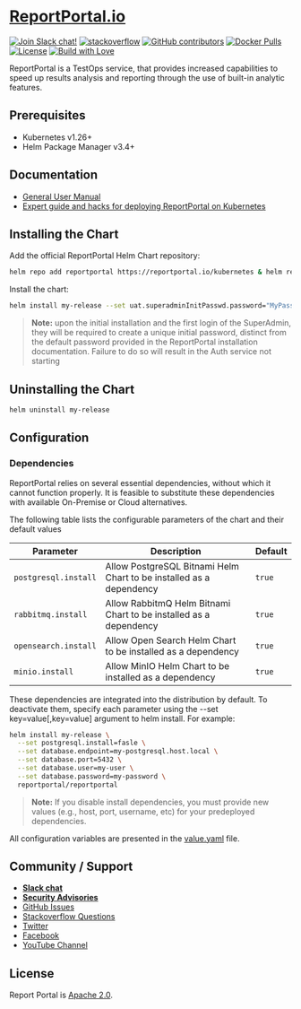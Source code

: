# [ReportPortal.io](http://ReportPortal.io)

[![Join Slack chat!](https://slack.epmrpp.reportportal.io/badge.svg)](https://slack.epmrpp.reportportal.io/)
[![stackoverflow](https://img.shields.io/badge/reportportal-stackoverflow-orange.svg?style=flat)](http://stackoverflow.com/questions/tagged/reportportal)
[![GitHub contributors](https://img.shields.io/badge/contributors-102-blue.svg)](https://reportportal.io/community)
[![Docker Pulls](https://img.shields.io/docker/pulls/reportportal/service-api.svg?maxAge=25920)](https://hub.docker.com/u/reportportal/)
[![License](https://img.shields.io/badge/license-Apache-brightgreen.svg)](https://www.apache.org/licenses/LICENSE-2.0)
[![Build with Love](https://img.shields.io/badge/build%20with-❤%EF%B8%8F%E2%80%8D-lightgrey.svg)](http://reportportal.io?style=flat)


ReportPortal is a TestOps service, that provides increased capabilities to speed up results analysis and reporting through the use of built-in analytic features.

## Prerequisites
* Kubernetes v1.26+
* Helm Package Manager v3.4+

## Documentation
* [General User Manual](https://reportportal.io/docs/)
* [Expert guide and hacks for deploying ReportPortal on Kubernetes](https://reportportal.io/docs/installation-steps/DeployWithKubernetes)

## Installing the Chart

Add the official ReportPortal Helm Chart repository:

```bash
helm repo add reportportal https://reportportal.io/kubernetes & helm repo update
```

Install the chart:

```bash
helm install my-release --set uat.superadminInitPasswd.password="MyPassword" reportportal/reportportal
```
> **Note:** upon the initial installation and the first login of the SuperAdmin, they will be required to create a unique initial password, distinct from the default password provided in the ReportPortal installation documentation. Failure to do so will result in the Auth service not starting

## Uninstalling the Chart

```bash
helm uninstall my-release 
```

## Configuration

### Dependencies

ReportPortal relies on several essential dependencies, without which it cannot function properly. It is feasible to substitute these dependencies with available On-Premise or Cloud alternatives. 

The following table lists the configurable parameters of the chart and their default values

|Parameter|Description|Default|
|-|-|-|
|`postgresql.install`|Allow PostgreSQL Bitnami Helm Chart to be installed as a dependency|`true`|
|`rabbitmq.install`|Allow RabbitmQ Helm Bitnami Chart to be installed as a dependency|`true`|
|`opensearch.install`|Allow Open Search Helm Chart to be installed as a dependency|`true`|
|`minio.install`|Allow MinIO Helm Chart to be installed as a dependency|`true`|

These dependencies are integrated into the distribution by default. To deactivate them, specify each parameter using the --set key=value[,key=value] argument to helm install. For example:

```bash
helm install my-release \
  --set postgresql.install=fasle \
  --set database.endpoint=my-postgresql.host.local \
  --set database.port=5432 \
  --set database.user=my-user \
  --set database.password=my-password \
  reportportal/reportportal
```
> **Note:** If you disable install dependencies, you must provide new values (e.g., host, port, username, etc) for your predeployed dependencies.

All configuration variables are presented in the [value.yaml](https://github.com/reportportal/kubernetes/blob/master/values.yaml) file.


## Community / Support
* [**Slack chat**](https://reportportal-slack-auto.herokuapp.com)
* [**Security Advisories**](https://github.com/reportportal/reportportal/blob/master/SECURITY_ADVISORIES.md)
* [GitHub Issues](https://github.com/reportportal/reportportal/issues)
* [Stackoverflow Questions](http://stackoverflow.com/questions/tagged/reportportal)
* [Twitter](http://twitter.com/ReportPortal_io)
* [Facebook](https://www.facebook.com/ReportPortal.io)
* [YouTube Channel](https://www.youtube.com/channel/UCsZxrHqLHPJcrkcgIGRG-cQ)

## License
Report Portal is [Apache 2.0](https://www.apache.org/licenses/LICENSE-2.0).

